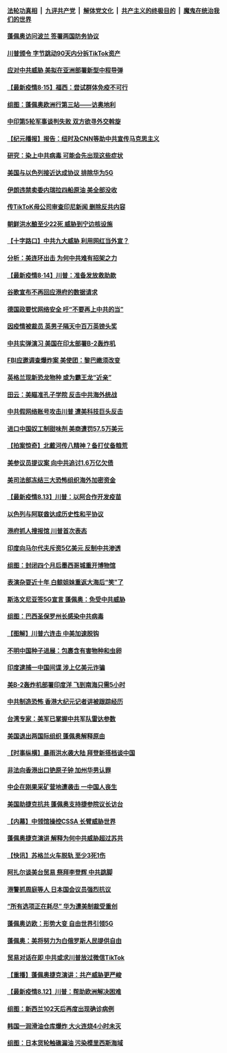 ####  [法轮功真相](../../../../basic/blob/master/README.md?t=08152202) &nbsp;|&nbsp; [九评共产党](../../../../9ping.md/blob/master/README.md?t=08152202) &nbsp;|&nbsp; [解体党文化](../../../../jtdwh.md/blob/master/README.md?t=08152202)  &nbsp;|&nbsp; [共产主义的终极目的](../../../../gczydzjmd.md/blob/master/README.md?t=08152202) &nbsp;|&nbsp; [魔鬼在统治我们的世界](../../../../mgztzwmdsj.md/blob/master/README.md?t=08152202) 

#### [蓬佩奥访问波兰 签署两国防务协议](../pages/nsc418/n12333255.md?t=08152202) 

#### [川普颁令 字节跳动90天内分拆TikTok资产](../pages/nsc418/n12332249.md?t=08152202) 

#### [应对中共威胁 美拟在亚洲部署新型中程导弹](../pages/nsc418/n12332988.md?t=08152202) 

#### [【最新疫情8·15】福西：尝试群体免疫不可行](../pages/nsc418/n12332401.md?t=08152202) 

#### [组图：蓬佩奥欧洲行第三站——访奥地利](../pages/nsc418/n12331342.md?t=08152202) 

#### [中印第5轮军事谈判失败 双方欲寻外交斡旋](../pages/nsc418/n12332011.md?t=08152202) 

#### [【纪元播报】报告：纽时及CNN等助中共宣传马克思主义](../pages/nsc418/n12330620.md?t=08152202) 

#### [研究：染上中共病毒 可能会先出现这些症状](../pages/nsc418/n12331696.md?t=08152202) 

#### [美国与以色列接近达成协议 排除华为5G](../pages/nsc418/n12331699.md?t=08152202) 

#### [伊朗违禁卖委内瑞拉四船原油 美全部没收](../pages/nsc418/n12331397.md?t=08152202) 

#### [传TikToK母公司审查印尼新闻 删除反共内容](../pages/nsc418/n12331444.md?t=08152202) 

#### [朝鲜洪水酿至少22死 威胁到宁边核设施](../pages/nsc418/n12331441.md?t=08152202) 

#### [【十字路口】中共九大威胁 利用网红当外宣？](../pages/nsc418/n12329605.md?t=08152202) 

#### [分析：美连环出击 为何中共难有招架之力](../pages/nsc418/n12330899.md?t=08152202) 

#### [【最新疫情8·14】川普：准备发放救助款](../pages/nsc418/n12329510.md?t=08152202) 

#### [谷歌宣布不再回应港府的数据请求](../pages/nsc418/n12331052.md?t=08152202) 

#### [德国政要忧网络安全 吁“不要再上中共的当”](../pages/nsc418/n12330852.md?t=08152202) 

#### [因疫情被裁员 英男子隔天中百万英镑头奖](../pages/nsc418/n12329392.md?t=08152202) 

#### [中共实弹演习 美国在印太部署B-2轰炸机](../pages/nsc418/n12330763.md?t=08152202) 

#### [FBI应邀调查爆炸案 美使团：黎巴嫩须改变](../pages/nsc418/n12330630.md?t=08152202) 

#### [英格兰现新恐龙物种 或为霸王龙“近亲”](../pages/nsc418/n12330264.md?t=08152202) 

#### [田云：美瞄准孔子学院 反击中共海外统战](../pages/nsc418/n12329904.md?t=08152202) 

#### [中共假网络账号攻击川普 遭美科技巨头反击](../pages/nsc418/n12329988.md?t=08152202) 

#### [进口中国奴工制甜味剂 美商遭罚57.5万美元](../pages/nsc418/n12329979.md?t=08152202) 

#### [【拍案惊奇】北戴河传八精神？备打仗备粮荒](../pages/nsc418/n12329716.md?t=08152202) 

#### [美参议员提议案 向中共追讨1.6万亿欠债](../pages/nsc418/n12329434.md?t=08152202) 

#### [美司法部冻结三大恐怖组织海外加密资金](../pages/nsc418/n12328927.md?t=08152202) 

#### [【最新疫情8.13】川普：以阿合作开发疫苗](../pages/nsc418/n12326729.md?t=08152202) 

#### [以色列与阿联酋达成历史性和平协议](../pages/nsc418/n12328833.md?t=08152202) 

#### [港府抓人搜报馆 川普首次表态](../pages/nsc418/n12328346.md?t=08152202) 

#### [印度向马尔代夫斥资5亿美元 反制中共渗透](../pages/nsc418/n12328602.md?t=08152202) 

#### [组图：封闭四个月后墨西哥城重开博物馆](../pages/nsc418/n12327772.md?t=08152202) 

#### [表演杂耍近十年 白鲸姐妹重返大海后“笑”了](../pages/nsc418/n12327723.md?t=08152202) 

#### [斯洛文尼亚签5G宣言 蓬佩奥：免受中共威胁](../pages/nsc418/n12328337.md?t=08152202) 

#### [组图：巴西圣保罗州长感染中共病毒](../pages/nsc418/n12328266.md?t=08152202) 

#### [【图解】川普六连击 中美加速脱钩](../pages/nsc418/n12328390.md?t=08152202) 

#### [不明中国种子进展：包裹含有害物种和虫卵](../pages/nsc418/n12328029.md?t=08152202) 

#### [印度逮捕一中国间谍 涉上亿美元诈骗](../pages/nsc418/n12328291.md?t=08152202) 

#### [美B-2轰炸机部署印度洋 飞到南海只需5小时](../pages/nsc418/n12327832.md?t=08152202) 

#### [中共制造恐怖 香港大纪元记者讲被跟踪经历](../pages/nsc418/n12327296.md?t=08152202) 

#### [台湾专家：美军已掌握中共军队雷达参数](../pages/nsc418/n12326182.md?t=08152202) 

#### [美国退出两国际组织 蓬佩奥解释原由](../pages/nsc418/n12326507.md?t=08152202) 

#### [【时事纵横】暴雨洪水袭大陆 拜登新搭档谈中国](../pages/nsc418/n12326279.md?t=08152202) 

#### [非法向香港出口铯原子钟 加州华男认罪](../pages/nsc418/n12326517.md?t=08152202) 

#### [中企在刚果采矿营地遭袭击 一中国人丧生](../pages/nsc418/n12326471.md?t=08152202) 

#### [美国助捷克抗共 蓬佩奥支持捷参院议长访台](../pages/nsc418/n12326397.md?t=08152202) 

#### [【内幕】中领馆操控CSSA 长臂威胁世界](../pages/nsc418/n12322176.md?t=08152202) 

#### [蓬佩奥捷克演讲 解释为何中共威胁超过苏共](../pages/nsc418/n12326064.md?t=08152202) 

#### [【快讯】苏格兰火车脱轨 至少3死1伤](../pages/nsc418/n12325964.md?t=08152202) 

#### [阿扎尔谈美台贸易 祭拜李登辉 中共跳脚](../pages/nsc418/n12325714.md?t=08152202) 

#### [港警抓周庭等人 日本国会议员强烈抗议](../pages/nsc418/n12325610.md?t=08152202) 

#### [“所有选项正在耗尽” 华为遭美制裁受重创](../pages/nsc418/n12325726.md?t=08152202) 

#### [蓬佩奥访欧：形势大变 自由世界引领5G](../pages/nsc418/n12325660.md?t=08152202) 

#### [蓬佩奥：美将努力为白俄罗斯人民提供自由](../pages/nsc418/n12325680.md?t=08152202) 

#### [贸易对话在即 中共或求川普放过微信TikTok](../pages/nsc418/n12325515.md?t=08152202) 

#### [【重播】蓬佩奥捷克演讲：共产威胁更严峻](../pages/nsc418/n12324264.md?t=08152202) 

#### [【最新疫情8.12】川普：帮助欧洲解决困难](../pages/nsc418/n12323760.md?t=08152202) 

#### [组图：新西兰102天后再度出现确诊病例](../pages/nsc418/n12324918.md?t=08152202) 

#### [韩国一润滑油仓库爆炸 大火连烧4小时未灭](../pages/nsc418/n12325242.md?t=08152202) 

#### [组图：日本货轮触礁漏油 污染模里西斯海域](../pages/nsc418/n12324683.md?t=08152202) 

